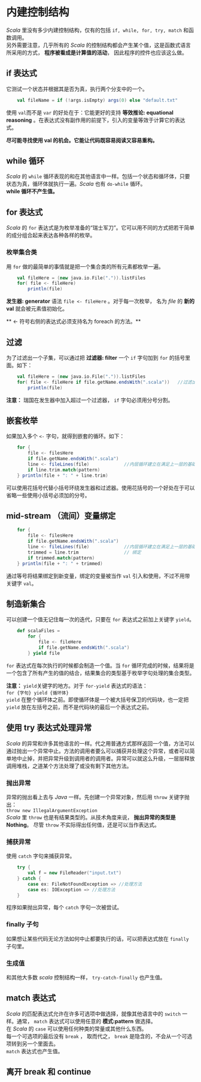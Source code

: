 # 内建控制结构 #
  
*Scala* 里没有多少内建控制结构，仅有的包括 `if, while, for, try, match` 和函数调用。  
另外需要注意，几乎所有的 *Scala* 的控制结构都会产生某个值，这是函数式语言所采用的方式， **程序被看成是计算值的活动**， 因此程序的控件也应该这么做。  
  
## if 表达式 ##
  
它测试一个状态并根据其是否为真，执行两个分支中的一个。  
```Scala
	val fileName = if (!args.isEmpty) args(0) else "default.txt"
```  
  
使用 `val`而不是 `var` 的好处在于：它能更好的支持 **等效推论: equational reasoning** 。在表达式没有副作用的前提下，引入的变量等效于计算它的表达式。  
  
**尽可能寻找使用 val 的机会。它能让代码既容易阅读又容易重构。**  
  
## while 循环 ##
  
*Scala* 的 `while` 循环表现的和在其他语言中一样。包括一个状态和循环体，只要状态为真，循环体就执行一遍。*Scala* 也有 `do-while` 循环。  
**while 循环不产生值。**  
  
## for 表达式 ##
  
*Scala* 的 `for` 表达式是为枚举准备的“瑞士军刀”。它可以用不同的方式把若干简单的成分组合起来表达各种各样的枚举。  
  
### 枚举集合类 ###
  
用 `for` 做的最简单的事情就是把一个集合类的所有元素都枚举一遍。  
```Scala
	val fileHere = (new java.io.File(".")).listFiles
	for( file <- fileHere)
		println(file)
```  
  
**发生器: generator** 语法 `file <- fileHere` 。对于每一次枚举， 名为 *file* 的 **新的 val** 就会被元素值初始化。  
  
** <- 符号右侧的表达式必须支持名为 foreach 的方法。**  
  
## 过滤 ##
  
为了过滤出一个子集，可以通过把 **过滤器: filter** 一个 `if` 字句加到 `for` 的括号里面。如下：  
```Scala
	val fileHere = (new java.io.File(".")).listFiles
	for( file <- fileHere if file.getName.endsWith(".scala"))   //过滤出文件名以 .scala 结尾的文件
		println(file)
```   
  
**注意：** 瑞国在发生器中加入超过一个过滤器， `if` 字句必须用分号分割。  
  
## 嵌套枚举 ##
  
如果加入多个 `<-` 字句，就得到嵌套的循环。如下：  
```Scala
	for {
		file <- filesHere
		if file.getName.endsWith(".scala")
		line <- fileLines(file)				//内层循环建立在满足上一层的基础上
		if line.trim.match(pattern)
	} println(file + ": " + line.trim) 	
```  
可以使用花括号代替小括号环绕发生器和过滤器。使用花括号的一个好处在于可以省略一些使用小括号必须加的分号。  
  
## mid-stream （流间）变量绑定 ##
  
```Scala
	for {
		file <- filesHere
		if file.getName.endsWith(".scala")
		line <- fileLines(file)				//内层循环建立在满足上一层的基础上
		trimmed = line.trim                 // 绑定
		if trimmed.match(pattern)
	} println(file + ": " + trimmed) 	
```   
通过等号将结果绑定到新变量，绑定的变量被当作 `val` 引入和使用，不过不用带关键字 `val`。  
  
## 制造新集合 ##
  
可以创建一个值无记住每一次的迭代，只要在 `for` 表达式之前加上关键字 `yield`。  
```Scala
	def scalaFiles = 
		for {
			file <- fileHere
			if file.getName.endsWith(".scala")
		} yield file
```  
`for` 表达式在每次执行的时候都会制造一个值。当 `for` 循环完成的时候，结果将是一个包含了所有产生的值的结合，结果集合的类型基于枚举字句处理的集合类型。  
  
**注意：** `yield`关键字的地方。对于 `for-yield` 表达式的语法：  
	`for {字句} yield {循环体}`  
`yield` 在整个循环体之前。即使循环体是一个被大括号保卫的代码块，也一定把 `yield` 放在左括号之前，而不是代码块的最后一个表达式之前。  
  
## 使用 try 表达式处理异常 ##
  
*Scala* 的异常和许多其他语言的一样。代之用普通方式那样返回一个值，方法可以通过抛出一个异常中止。方法的调用者要么可以捕获并处理这个异常，或者可以简单地中止掉，并把异常升级到调用者的调用者。异常可以就这么升级，一层层释放调用堆栈，之道某个方法处理了或没有剩下其他方法。  
  
### 抛出异常 ###
  
异常的抛出看上去与 *Java* 一样。先创建一个异常对象，然后用 `throw` 关键字抛出：  
	`throw new IllegalArgumentException`  
*Scala* 里 `throw` 也是有结果类型的。从技术角度来说， **抛出异常的类型是 Nothing**。 尽管 `throw` 不实际得出任何值，还是可以当作表达式。  
  
### 捕获异常 ###
  
使用 `catch` 字句来捕获异常。    
```Scala  
	try {
		val f = new FileReader("input.txt")
	} catch {
		case ex: FileNotFoundException => //处理方法
		case es: IOException => //处理方法
	}
```  
程序如果抛出异常，每个 `catch` 字句一次被尝试。  
  
### finally 子句 ###
  
如果想让某些代码无论方法如何中止都要执行的话，可以把表达式放在 `finally` 子句里。  
  
### 生成值 ###
  
和其他大多数 *scala* 控制结构一样， `try-catch-finally` 也产生值。  
  
## match 表达式 ##
  
*Scala* 的匹配表达式允许在许多可选项中做选择，就像其他语言中的 `switch` 一样。通常， `match` 表达式可以使用任意的 **模式:pattern** 做选择。  
在 *Scala* 的 `case` 可以使用任何种类的常量或其他什么东西。  
每一个可选项的最后没有 `break` ， 取而代之， `break` 是隐含的，不会从一个可选项转到另一个里面去。  
`match` 表达式也产生值。  
  
## 离开 break 和 continue ##
  

